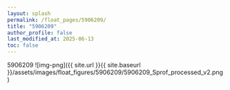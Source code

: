 ```yaml
---
layout: splash
permalink: /float_pages/5906209/
title: "5906209"
author_profile: false
last_modified_at: 2025-06-13
toc: false
---
```

 
5906209
![img-png]({{ site.url }}{{ site.baseurl }}/assets/images/float_figures/5906209/5906209_Sprof_processed_v2.png)